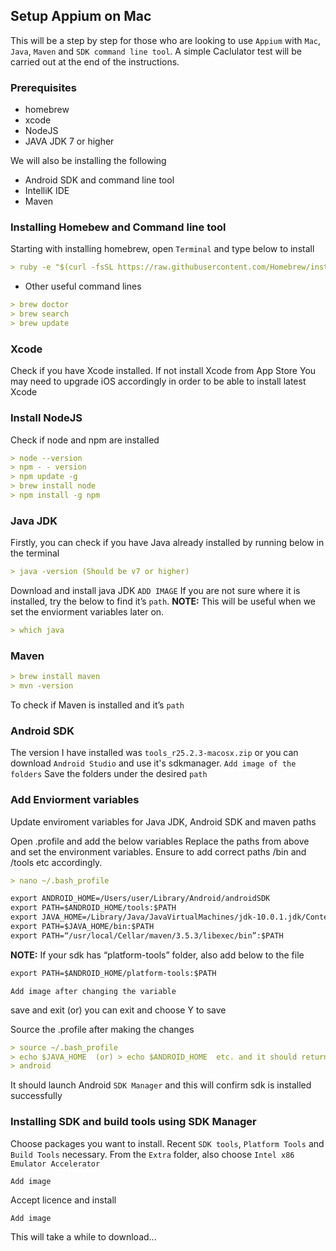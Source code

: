 ## Setup Appium on Mac
This will be a step by step for those who are looking to use `Appium` with `Mac`, `Java`, `Maven` and `SDK command line tool`.
A simple Caclulator test will be carried out at the end of the instructions.

### Prerequisites
- homebrew
- xcode
- NodeJS
- JAVA JDK 7 or higher

We will also be installing the following

- Android SDK and command line tool
- IntelliK IDE
- Maven

### Installing Homebew and Command line tool
Starting with installing homebrew, open `Terminal` and type below to install
```markdown
> ruby -e "$(curl -fsSL https://raw.githubusercontent.com/Homebrew/install/master/install)"
```
- Other useful command lines
```markdown
> brew doctor
> brew search
> brew update
```
### Xcode
Check if you have Xcode installed. If not install Xcode from App Store
You may need to upgrade iOS accordingly in order to be able to install latest Xcode

### Install NodeJS
Check if node and npm are installed
```markdown
> node --version
> npm - - version
> npm update -g
> brew install node
> npm install -g npm
```
### Java JDK
Firstly, you can check if you have Java already installed by running below in the terminal
```markdown
> java -version (Should be v7 or higher)
```
Download and install java JDK
`ADD IMAGE`
If you are not sure where it is installed, try the below to find it’s `path`. **NOTE:** This will be useful when we set the enviorment variables later on.
```markdown
> which java
```
### Maven
```markdown
> brew install maven
> mvn -version
```
To check if Maven is installed and it’s `path`

### Android SDK
The version I have installed was `tools_r25.2.3-macosx.zip` or you can download `Android Studio` and use it's sdkmanager.
`Add image of the folders`
Save the folders under the desired `path`

### Add Enviorment variables
Update enviroment variables for Java JDK, Android SDK and maven paths

Open .profile and add the below variables 
Replace the paths from above and set the environment variables. Ensure to add correct paths /bin and /tools etc accordingly.

```markdown
> nano ~/.bash_profile

export ANDROID_HOME=/Users/user/Library/Android/androidSDK
export PATH=$ANDROID_HOME/tools:$PATH
export JAVA_HOME=/Library/Java/JavaVirtualMachines/jdk-10.0.1.jdk/Contents/Home
export PATH=$JAVA_HOME/bin:$PATH
export PATH=“/usr/local/Cellar/maven/3.5.3/libexec/bin”:$PATH
```
**NOTE:** If your sdk has “platform-tools” folder, also add below to the file
```markdown
export PATH=$ANDROID_HOME/platform-tools:$PATH
```
`Add image after changing the variable`

save and exit (or) you can exit and choose Y to save

Source the .profile after making the changes
```markdown
> source ~/.bash_profile
> echo $JAVA_HOME  (or) > echo $ANDROID_HOME  etc. and it should return the values
> android
```
It should launch Android `SDK Manager` and this will confirm sdk is installed successfully

### Installing SDK and build tools using SDK Manager
Choose packages you want to install. Recent `SDK tools`, `Platform Tools` and `Build Tools` necessary.
From the `Extra` folder, also choose `Intel x86 Emulator Accelerator`

`Add image`

Accept licence and install

`Add image`

This will take a while to download...
